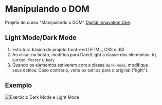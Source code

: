 # Manipulando o DOM

Projeto do curso "Manipulando o DOM" [Digital Innovation One](https://digitalinnovation.one/).

## Light Mode/Dark Mode

1. Estrutura básica do projeto front-end (HTML, CSS e JS)
2. Ao clicar no botão, modifica para Dark/Light a classe dos elementos: `h1`, `button`, `footer` e `body`
3. Quando os elementos estiverem com a classe `dark-mode`, modifique seus estilos. Caso contrário, volte os estilos para o original ("light").

## Exemplo

![Exercício Dark Mode e Light Mode](./dark-mode-exercicio.gif)